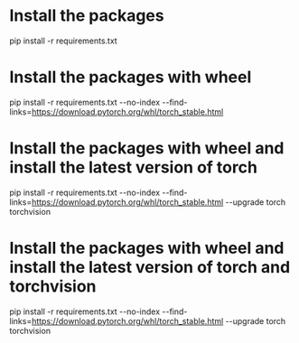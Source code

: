 
# Install the packages
pip install -r requirements.txt

# Install the packages with wheel
pip install -r requirements.txt --no-index --find-links=https://download.pytorch.org/whl/torch_stable.html

# Install the packages with wheel and install the latest version of torch
pip install -r requirements.txt --no-index --find-links=https://download.pytorch.org/whl/torch_stable.html --upgrade torch torchvision

# Install the packages with wheel and install the latest version of torch and torchvision
pip install -r requirements.txt --no-index --find-links=https://download.pytorch.org/whl/torch_stable.html --upgrade torch torchvision
